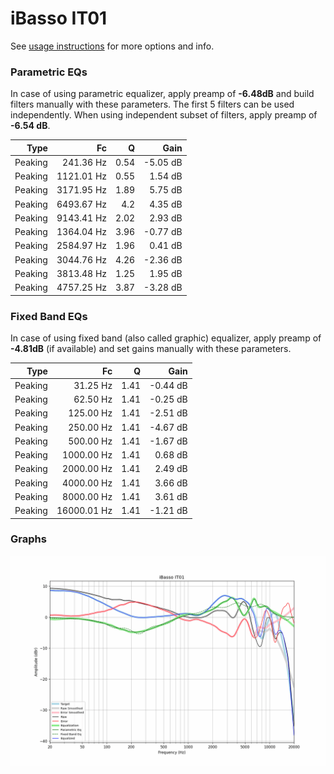 # iBasso IT01
See [usage instructions](https://github.com/jaakkopasanen/AutoEq#usage) for more options and info.

### Parametric EQs
In case of using parametric equalizer, apply preamp of **-6.48dB** and build filters manually
with these parameters. The first 5 filters can be used independently.
When using independent subset of filters, apply preamp of **-6.54 dB**.

| Type    | Fc         |    Q | Gain     |
|--------:|-----------:|-----:|---------:|
| Peaking | 241.36 Hz  | 0.54 | -5.05 dB |
| Peaking | 1121.01 Hz | 0.55 | 1.54 dB  |
| Peaking | 3171.95 Hz | 1.89 | 5.75 dB  |
| Peaking | 6493.67 Hz | 4.2  | 4.35 dB  |
| Peaking | 9143.41 Hz | 2.02 | 2.93 dB  |
| Peaking | 1364.04 Hz | 3.96 | -0.77 dB |
| Peaking | 2584.97 Hz | 1.96 | 0.41 dB  |
| Peaking | 3044.76 Hz | 4.26 | -2.36 dB |
| Peaking | 3813.48 Hz | 1.25 | 1.95 dB  |
| Peaking | 4757.25 Hz | 3.87 | -3.28 dB |

### Fixed Band EQs
In case of using fixed band (also called graphic) equalizer, apply preamp of **-4.81dB**
(if available) and set gains manually with these parameters.

| Type    | Fc          |    Q | Gain     |
|--------:|------------:|-----:|---------:|
| Peaking | 31.25 Hz    | 1.41 | -0.44 dB |
| Peaking | 62.50 Hz    | 1.41 | -0.25 dB |
| Peaking | 125.00 Hz   | 1.41 | -2.51 dB |
| Peaking | 250.00 Hz   | 1.41 | -4.67 dB |
| Peaking | 500.00 Hz   | 1.41 | -1.67 dB |
| Peaking | 1000.00 Hz  | 1.41 | 0.68 dB  |
| Peaking | 2000.00 Hz  | 1.41 | 2.49 dB  |
| Peaking | 4000.00 Hz  | 1.41 | 3.66 dB  |
| Peaking | 8000.00 Hz  | 1.41 | 3.61 dB  |
| Peaking | 16000.01 Hz | 1.41 | -1.21 dB |

### Graphs
![](./iBasso%20IT01.png)